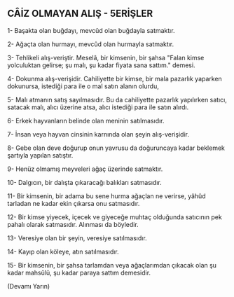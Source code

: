 ## CÂİZ OLMAYAN ALIŞ - 5ERİŞLER

1- Başakta olan buğdayı, mevcûd olan buğdayla satmaktır.

2- Ağaçta olan hurmayı, mevcûd olan hurmayla satmaktır.

3- Tehlikeli alış-veriştir. Meselâ, bir kimsenin, bir şahsa "Falan kimse yolculuktan gelirse; şu malı, şu kadar fiyata sana sattım." demesi.

4- Dokunma alış-verişidir. Cahiliyette bir kimse, bir mala pazarlık yaparken dokunursa, istediği para ile o mal satın alanın olurdu,

5- Malı atmanın satış sayılmasıdır. Bu da cahiliyette pazar­lık yapılırken satıcı, satacak malı, alıcı üzerine atsa, alıcı istedi­ği para ile satın alırdı.

6- Erkek hayvanların belinde olan meninin satılmasıdır.

7- İnsan veya hayvan cinsinin karnında olan şeyin alış-veri­şidir.

8- Gebe olan deve doğurup onun yavrusu da doğuruncaya kadar beklemek şartıyla yapılan satıştır.

9- Henüz olmamış meyveleri ağaç üzerinde satmaktır.

10- Dalgıcın, bir dalışta çıkaracağı balıkları satmasıdır.

11- Bir kimsenin, bir adama bu sene hurma ağaçlan ne ve­rirse, yâhûd tarladan ne kadar ekin çıkarsa onu satmasıdır.

12- Bir kimse yiyecek, içecek ve giyeceğe muhtaç olduğun­da satıcının pek pahalı olarak satmasıdır. Alınması da böyledir.

13- Veresiye olan bir şeyin, veresiye satılmasıdır.

14- Kayıp olan köleye, atın satılmasıdır.

15- Bir kimsenin, bir şahsa tarlamdan veya ağaçlarımdan çı­kacak olan şu kadar mahsûlü, şu kadar paraya sattım demesidir.

(Devamı Yarın)
